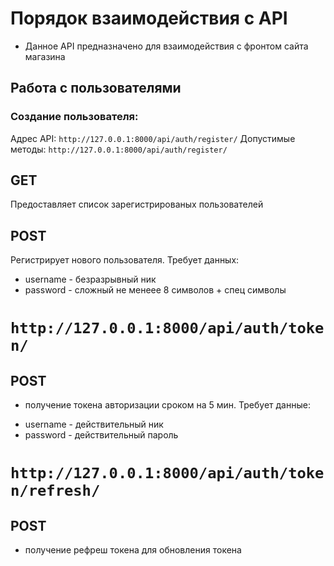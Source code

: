 # Порядок взаимодействия с API
* Данное API предназначено для взаимодействия с фронтом сайта магазина 
## Работа с пользователями 
### Создание пользователя:
Адрес API: `http://127.0.0.1:8000/api/auth/register/` 
Допустимые методы: `http://127.0.0.1:8000/api/auth/register/` 
## GET
Предоставляет список зарегистрированых пользователей
## POST
Регистрирует нового пользователя. Требует данных:
* username - безразрывный ник
* password - сложный не менеее 8 символов + спец символы

# `http://127.0.0.1:8000/api/auth/token/`
## POST
- получение токена авторизации сроком на 5 мин. Требует данные:
* username - действительный ник
* password - действительный пароль

# `http://127.0.0.1:8000/api/auth/token/refresh/`
## POST
- получение рефреш токена для обновления токена